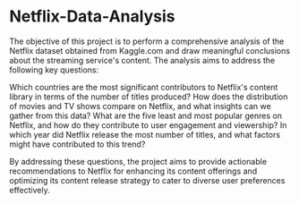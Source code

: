 # Netflix-Data-Analysis

The objective of this project is to perform a comprehensive analysis of the Netflix dataset obtained from Kaggle.com and draw meaningful conclusions about the streaming service's content. The analysis aims to address the following key questions:

Which countries are the most significant contributors to Netflix's content library in terms of the number of titles produced?
How does the distribution of movies and TV shows compare on Netflix, and what insights can we gather from this data?
What are the five least and most popular genres on Netflix, and how do they contribute to user engagement and viewership?
In which year did Netflix release the most number of titles, and what factors might have contributed to this trend?

By addressing these questions, the project aims to provide actionable recommendations to Netflix for enhancing its content offerings and optimizing its content release strategy to cater to diverse user preferences effectively.
